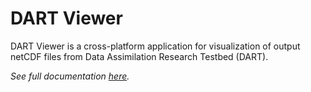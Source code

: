# DART Viewer

DART Viewer is a cross-platform application for visualization of output netCDF files from Data Assimilation Research Testbed (DART).

*See full documentation [here](https://jasonngo.net/netCDF-GUI/).*